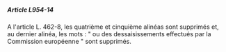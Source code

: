 ##### Article L954-14

A l'article L. 462-8, les quatrième et cinquième alinéas sont supprimés et, au dernier alinéa, les mots : " ou des dessaisissements effectués par la Commission européenne " sont supprimés.

